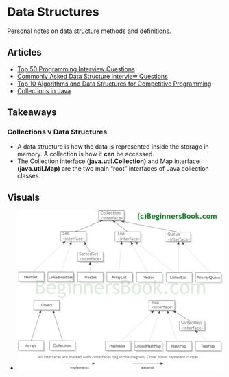 # Data Structures
Personal notes on data structure methods and definitions.

## Articles
- [Top 50 Programming Interview Questions](https://simpleprogrammer.com/programming-interview-questions/)
- [Commonly Asked Data Structure Interview Questions](https://www.geeksforgeeks.org/commonly-asked-data-structure-interview-questions-set-1/)
- [Top 10 Algorithms and Data Structures for Competitive Programming](https://www.geeksforgeeks.org/top-algorithms-and-data-structures-for-competitive-programming/)
- [Collections in Java](https://www.geeksforgeeks.org/collections-in-java-2/)


## Takeaways
### Collections v Data Structures 
- A data structure is how the data is represented inside the storage in memory. A collection is how it **can** be accessed.
- The Collection interface **(java.util.Collection)** and Map interface **(java.util.Map)** are the two main “root” interfaces of Java collection classes.

## Visuals
- ![Dope Data-Structure flowchart](../dump/pics/flow-collect.png)
